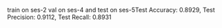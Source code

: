 train on ses-2 val on ses-4 and test on ses-5Test Accuracy: 0.8929, Test Precision: 0.9112, Test Recall: 0.8931
